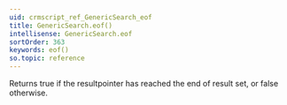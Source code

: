 ```yaml
---
uid: crmscript_ref_GenericSearch_eof
title: GenericSearch.eof()
intellisense: GenericSearch.eof
sortOrder: 363
keywords: eof()
so.topic: reference
---
```


Returns true if the resultpointer has reached the end of result set, or false otherwise.


